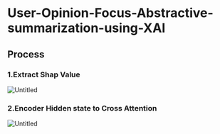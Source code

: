 # User-Opinion-Focus-Abstractive-summarization-using-XAI


## Process

### 1.Extract Shap Value

![Untitled](https://s3-us-west-2.amazonaws.com/secure.notion-static.com/f9839d60-0c59-4fe3-a9f8-6bce6e1f7ae5/Untitled.png)

### 2.Encoder Hidden state to Cross Attention 

![Untitled](https://s3-us-west-2.amazonaws.com/secure.notion-static.com/898ff7bb-a152-49c8-9125-7c75531ca726/Untitled.png)
